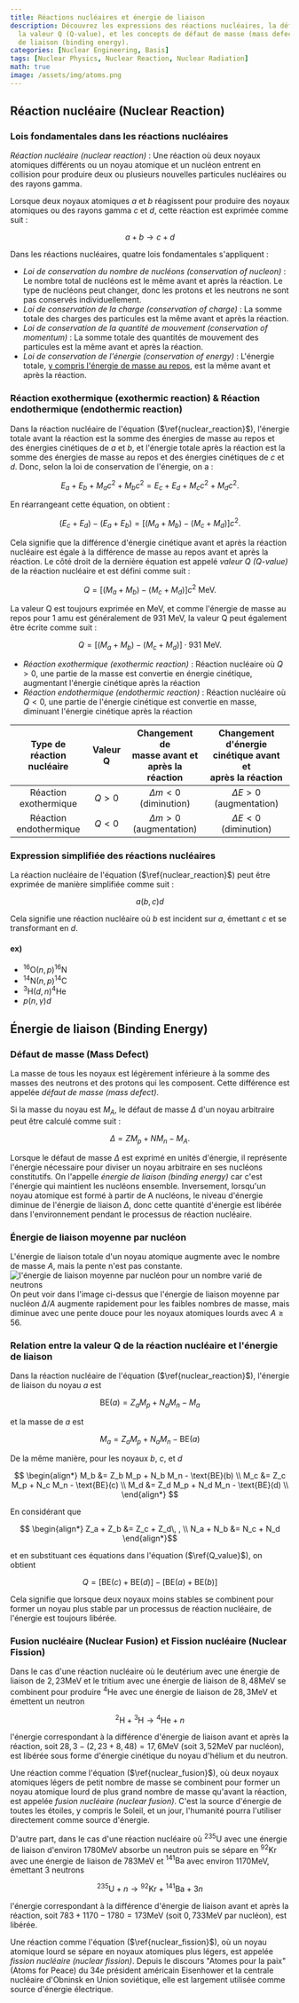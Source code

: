 ```yaml
---
title: Réactions nucléaires et énergie de liaison
description: Découvrez les expressions des réactions nucléaires, la définition de
  la valeur Q (Q-value), et les concepts de défaut de masse (mass defect) et d'énergie
  de liaison (binding energy).
categories: [Nuclear Engineering, Basis]
tags: [Nuclear Physics, Nuclear Reaction, Nuclear Radiation]
math: true
image: /assets/img/atoms.png
---
```

## Réaction nucléaire (Nuclear Reaction)
### Lois fondamentales dans les réactions nucléaires
*Réaction nucléaire (nuclear reaction)* : Une réaction où deux noyaux atomiques différents ou un noyau atomique et un nucléon entrent en collision pour produire deux ou plusieurs nouvelles particules nucléaires ou des rayons gamma.

Lorsque deux noyaux atomiques $a$ et $b$ réagissent pour produire des noyaux atomiques ou des rayons gamma $c$ et $d$, cette réaction est exprimée comme suit :

$$ a + b \rightarrow c + d \tag{1} \label{nuclear_reaction}$$

Dans les réactions nucléaires, quatre lois fondamentales s'appliquent :

- *Loi de conservation du nombre de nucléons (conservation of nucleon)* : Le nombre total de nucléons est le même avant et après la réaction. Le type de nucléons peut changer, donc les protons et les neutrons ne sont pas conservés individuellement.
- *Loi de conservation de la charge (conservation of charge)* : La somme totale des charges des particules est la même avant et après la réaction.
- *Loi de conservation de la quantité de mouvement (conservation of momentum)* : La somme totale des quantités de mouvement des particules est la même avant et après la réaction.
- *Loi de conservation de l'énergie (conservation of energy)* : L'énergie totale, <u>y compris l'énergie de masse au repos</u>, est la même avant et après la réaction.

### Réaction exothermique (exothermic reaction) & Réaction endothermique (endothermic reaction)
Dans la réaction nucléaire de l'équation ($\ref{nuclear_reaction}$), l'énergie totale avant la réaction est la somme des énergies de masse au repos et des énergies cinétiques de $a$ et $b$, et l'énergie totale après la réaction est la somme des énergies de masse au repos et des énergies cinétiques de $c$ et $d$. Donc, selon la loi de conservation de l'énergie, on a :

$$ E_a + E_b + M_a c^2 + M_b c^2 = E_c + E_d + M_c c^2 + M_d c^2. $$

En réarrangeant cette équation, on obtient :

$$ (E_c + E_d) - (E_a + E_b) = [(M_a + M_b) - (M_c + M_d)]c^2. $$

Cela signifie que la différence d'énergie cinétique avant et après la réaction nucléaire est égale à la différence de masse au repos avant et après la réaction.
Le côté droit de la dernière équation est appelé *valeur Q (Q-value)* de la réaction nucléaire et est défini comme suit :

$$ Q = [(M_a + M_b) - (M_c + M_d)]c^2 \ \text{MeV}.\tag{2} \label{Q_value} $$

La valeur Q est toujours exprimée en MeV, et comme l'énergie de masse au repos pour 1 amu est généralement de 931 MeV, la valeur Q peut également être écrite comme suit :

$$ Q = [(M_a + M_b) - (M_c + M_d)]\cdot 931 \ \text{MeV}.\tag{3} $$

- *Réaction exothermique (exothermic reaction)* : Réaction nucléaire où $Q>0$, une partie de la masse est convertie en énergie cinétique, augmentant l'énergie cinétique après la réaction
- *Réaction endothermique (endothermic reaction)* : Réaction nucléaire où $Q<0$, une partie de l'énergie cinétique est convertie en masse, diminuant l'énergie cinétique après la réaction

| Type de réaction <br>nucléaire | Valeur Q | Changement de <br>masse avant et <br>après la réaction | Changement d'énergie <br>cinétique avant et <br>après la réaction |
| :---: | :---: | :---: | :---: |
| Réaction <br>exothermique | $Q>0$ | $\Delta m<0$ <br>(diminution) | $\Delta E>0$ (augmentation) |
| Réaction <br>endothermique | $Q<0$ | $\Delta m>0$ <br>(augmentation) | $\Delta E<0$ (diminution) |

### Expression simplifiée des réactions nucléaires
La réaction nucléaire de l'équation ($\ref{nuclear_reaction}$) peut être exprimée de manière simplifiée comme suit :

$$ a(b, c)d $$

Cela signifie une réaction nucléaire où $b$ est incident sur $a$, émettant $c$ et se transformant en $d$.

#### ex)
- $^{16} \text{O}(n,p)^{16}\text{N}$
- $^{14} \text{N}(n,p)^{14}\text{C}$
- $^{3} \text{H}(d,n)^{4}\text{He}$
- $p(n,\gamma)d$

## Énergie de liaison (Binding Energy)
### Défaut de masse (Mass Defect)
La masse de tous les noyaux est légèrement inférieure à la somme des masses des neutrons et des protons qui les composent. Cette différence est appelée *défaut de masse (mass defect)*.

Si la masse du noyau est $M_A$, le défaut de masse $\Delta$ d'un noyau arbitraire peut être calculé comme suit :

$$ \Delta = ZM_p + NM_n - M_A. $$

Lorsque le défaut de masse $\Delta$ est exprimé en unités d'énergie, il représente l'énergie nécessaire pour diviser un noyau arbitraire en ses nucléons constitutifs. On l'appelle *énergie de liaison (binding energy)* car c'est l'énergie qui maintient les nucléons ensemble. Inversement, lorsqu'un noyau atomique est formé à partir de A nucléons, le niveau d'énergie diminue de l'énergie de liaison $\Delta$, donc cette quantité d'énergie est libérée dans l'environnement pendant le processus de réaction nucléaire.

### Énergie de liaison moyenne par nucléon
L'énergie de liaison totale d'un noyau atomique augmente avec le nombre de masse $A$, mais la pente n'est pas constante.  
![l'énergie de liaison moyenne par nucléon pour un nombre varié de neutrons](https://upload.wikimedia.org/wikipedia/commons/5/53/Binding_energy_curve_-_common_isotopes.svg)  
On peut voir dans l'image ci-dessus que l'énergie de liaison moyenne par nucléon $\Delta/A$ augmente rapidement pour les faibles nombres de masse, mais diminue avec une pente douce pour les noyaux atomiques lourds avec $A\geq56$.

### Relation entre la valeur Q de la réaction nucléaire et l'énergie de liaison
Dans la réaction nucléaire de l'équation ($\ref{nuclear_reaction}$), l'énergie de liaison du noyau $a$ est 

$$ \text{BE}(a) = Z_a M_p + N_a M_n - M_a $$

et la masse de $a$ est

$$ M_a = Z_a M_p + N_a M_n - \text{BE}(a) $$

De la même manière, pour les noyaux $b$, $c$, et $d$

$$ \begin{align*}
M_b &= Z_b M_p + N_b M_n - \text{BE}(b) \\
M_c &= Z_c M_p + N_c M_n - \text{BE}(c) \\
M_d &= Z_d M_p + N_d M_n - \text{BE}(d) \\
\end{align*} $$

En considérant que

$$ \begin{align*}
Z_a + Z_b &= Z_c + Z_d\, , \\
N_a + N_b &= N_c + N_d
\end{align*}$$

et en substituant ces équations dans l'équation ($\ref{Q_value}$), on obtient

$$ Q = [\text{BE}(c) + \text{BE}(d)] - [\text{BE}(a) + \text{BE}(b)] $$

Cela signifie que lorsque deux noyaux moins stables se combinent pour former un noyau plus stable par un processus de réaction nucléaire, de l'énergie est toujours libérée.

### Fusion nucléaire (Nuclear Fusion) et Fission nucléaire (Nuclear Fission)
Dans le cas d'une réaction nucléaire où le deutérium avec une énergie de liaison de $2,23\text{MeV}$ et le tritium avec une énergie de liaison de $8,48\text{MeV}$ se combinent pour produire $^4\text{He}$ avec une énergie de liaison de $28,3\text{MeV}$ et émettent un neutron

$$ ^2\text{H} + {^3\text{H}} \rightarrow {^4\text{He}} + n \tag{4} \label{nuclear_fusion}$$

l'énergie correspondant à la différence d'énergie de liaison avant et après la réaction, soit $28,3-(2,23+8,48)=17,6\text{MeV}$ (soit $3,52\text{MeV}$ par nucléon), est libérée sous forme d'énergie cinétique du noyau d'hélium et du neutron.

Une réaction comme l'équation ($\ref{nuclear_fusion}$), où deux noyaux atomiques légers de petit nombre de masse se combinent pour former un noyau atomique lourd de plus grand nombre de masse qu'avant la réaction, est appelée *fusion nucléaire (nuclear fusion)*. C'est la source d'énergie de toutes les étoiles, y compris le Soleil, et un jour, l'humanité pourra l'utiliser directement comme source d'énergie.

D'autre part, dans le cas d'une réaction nucléaire où $^{235}\text{U}$ avec une énergie de liaison d'environ $1780\text{MeV}$ absorbe un neutron puis se sépare en $^{92}\text{Kr}$ avec une énergie de liaison de $783\text{MeV}$ et $^{141}\text{Ba}$ avec environ $1170\text{MeV}$, émettant 3 neutrons

$$ {^{235}\text{U}} + n \rightarrow {^{92}\text{Kr}} + {^{141}\text{Ba}} + 3n \tag{5} \label{nuclear_fission}$$

l'énergie correspondant à la différence d'énergie de liaison avant et après la réaction, soit $783+1170-1780=173\text{MeV}$ (soit $0,733\text{MeV}$ par nucléon), est libérée.

Une réaction comme l'équation ($\ref{nuclear_fission}$), où un noyau atomique lourd se sépare en noyaux atomiques plus légers, est appelée *fission nucléaire (nuclear fission)*. Depuis le discours "Atomes pour la paix" (Atoms for Peace) du 34e président américain Eisenhower et la centrale nucléaire d'Obninsk en Union soviétique, elle est largement utilisée comme source d'énergie électrique.
